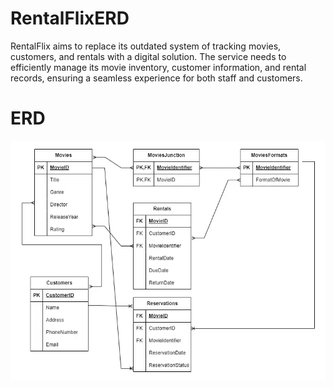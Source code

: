 # RentalFlixERD
RentalFlix aims to replace its outdated system of tracking movies,
customers, and rentals with a digital solution. The service needs to efficiently
manage its movie inventory, customer information, and rental records,
ensuring a seamless experience for both staff and customers.

# ERD
![ERD Image](Images/RentalERD.png)